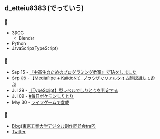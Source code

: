 ## d_etteiu8383 (でっていう)

### :muscle:

- 3DCG
  - Blender
- Python
- JavaScript(TypeScript)

### :memo:

<!-- feed start -->
- Sep 15 - [『中高生のためのプログラミング教室』でTAをしました](https://trap.jp/post/1680/)
- Sep 06 - [【MediaPipe + KalidoKit】ブラウザでリアルタイム顔認識して遊ぶ](https://trap.jp/post/1629/)
- Jul 29 - [【TypeScript】型レベルでしりとりを判定する](https://trap.jp/post/1635/)
- Jul 09 - [#毎日ポケモンしりとり](https://trap.jp/post/1620/)
- May 30 - [ライフゲームで盆栽](https://trap.jp/post/1595/)
<!-- feed end -->

### :link:

- [Blog(東京工業大学デジタル創作同好会traP)](https://trap.jp/author/d_etteiu8383/)
- [Twitter](https://twitter.com/d_etteiu8383)
